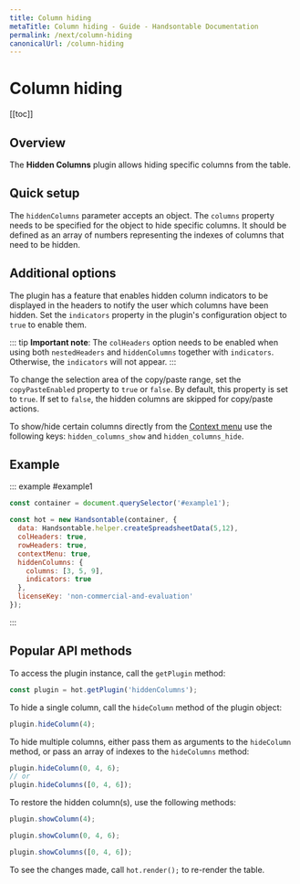 ```yaml
---
title: Column hiding
metaTitle: Column hiding - Guide - Handsontable Documentation
permalink: /next/column-hiding
canonicalUrl: /column-hiding
---
```


# Column hiding

[[toc]]

## Overview

The **Hidden Columns** plugin allows hiding specific columns from the table.

## Quick setup

The `hiddenColumns` parameter accepts an object. The `columns` property needs to be specified for the object to hide specific columns. It should be defined as an array of numbers representing the indexes of columns that need to be hidden.


## Additional options

The plugin has a feature that enables hidden column indicators to be displayed in the headers to notify the user which columns have been hidden.
Set the `indicators` property in the plugin's configuration object to `true` to enable them.

::: tip
**Important note**: The `colHeaders` option needs to be enabled when using both `nestedHeaders` and `hiddenColumns` together with `indicators`. Otherwise, the `indicators` will not appear.
:::


To change the selection area of the copy/paste range, set the `copyPasteEnabled` property to `true` or `false`. By default, this property is set to `true`. If set to `false`, the hidden columns are skipped for copy/paste actions.

To show/hide certain columns directly from the [Context menu](@/guides/accessories-and-menus/context-menu.md) use the following keys: `hidden_columns_show` and `hidden_columns_hide`.

## Example

::: example #example1
```js
const container = document.querySelector('#example1');

const hot = new Handsontable(container, {
  data: Handsontable.helper.createSpreadsheetData(5,12),
  colHeaders: true,
  rowHeaders: true,
  contextMenu: true,
  hiddenColumns: {
    columns: [3, 5, 9],
    indicators: true
  },
  licenseKey: 'non-commercial-and-evaluation'
});
```
:::

## Popular API methods

To access the plugin instance, call the `getPlugin` method:

```js
const plugin = hot.getPlugin('hiddenColumns');
```

To hide a single column, call the `hideColumn` method of the plugin object:

```js
plugin.hideColumn(4);
```

To hide multiple columns, either pass them as arguments to the `hideColumn` method, or pass an array of indexes to the `hideColumns` method:

```js
plugin.hideColumn(0, 4, 6);
// or
plugin.hideColumns([0, 4, 6]);
```

To restore the hidden column(s), use the following methods:

```js
plugin.showColumn(4);
```
```js
plugin.showColumn(0, 4, 6);
```
```js
plugin.showColumns([0, 4, 6]);
```
To see the changes made, call `hot.render();` to re-render the table.
